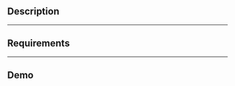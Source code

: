 ## Description

<!-- Describe a reason for this Issue. Why its needed? What value it will add? -->

---

## Requirements

<!-- What should be considered when solving the issue -->

---

## Demo

<!-- Image, video or instructions -->
